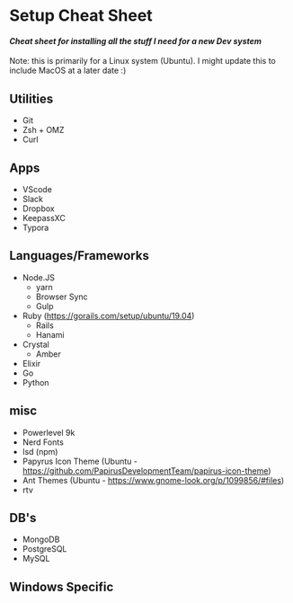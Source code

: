 # Setup Cheat Sheet

#### *Cheat sheet for installing all the stuff I need for a new Dev system*
Note: this is primarily for a Linux system (Ubuntu). I might update this to include MacOS at a later date :)

## Utilities
- Git
- Zsh + OMZ
- Curl

## Apps
- VScode
- Slack
- Dropbox
- KeepassXC
- Typora

## Languages/Frameworks
- Node.JS
  - yarn
  - Browser Sync
  - Gulp
- Ruby (https://gorails.com/setup/ubuntu/19.04)
  - Rails
  - Hanami
- Crystal
  - Amber
- Elixir
- Go
- Python

## misc
- Powerlevel 9k
- Nerd Fonts
- lsd (npm)
- Papyrus Icon Theme (Ubuntu - https://github.com/PapirusDevelopmentTeam/papirus-icon-theme)
- Ant Themes (Ubuntu - https://www.gnome-look.org/p/1099856/#files)
- rtv

## DB's
- MongoDB
- PostgreSQL
- MySQL

## Windows Specific
